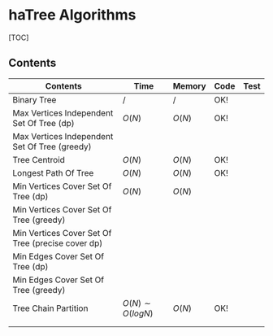 # haTree Algorithms



[TOC]



## Contents

| Contents                                          | Time                | Memory | Code | Test |
| ------------------------------------------------- | ------------------- | ------ | ---- | ---- |
| Binary Tree                                       | $/$                 | $/$    | OK!  |      |
| Max Vertices Independent Set Of Tree (dp)         | $O(N)$              | $O(N)$ | OK!  |      |
| Max Vertices Independent Set Of Tree (greedy)     |                     |        |      |      |
| Tree Centroid                                     | $O(N)$              | $O(N)$ | OK!  |      |
| Longest Path Of Tree                              | $O(N)$              | $O(N)$ | OK!  |      |
| Min Vertices Cover Set Of Tree (dp)               | $O(N)$              | $O(N)$ |      |      |
| Min Vertices Cover Set Of Tree (greedy)           |                     |        |      |      |
| Min Vertices Cover Set Of Tree (precise cover dp) |                     |        |      |      |
| Min Edges Cover Set Of Tree (dp)                  |                     |        |      |      |
| Min Edges Cover Set Of Tree (greedy)              |                     |        |      |      |
| Tree Chain Partition                              | $O(N) \sim O(logN)$ | $O(N)$ | OK!  |      |
|                                                   |                     |        |      |      |
|                                                   |                     |        |      |      |


